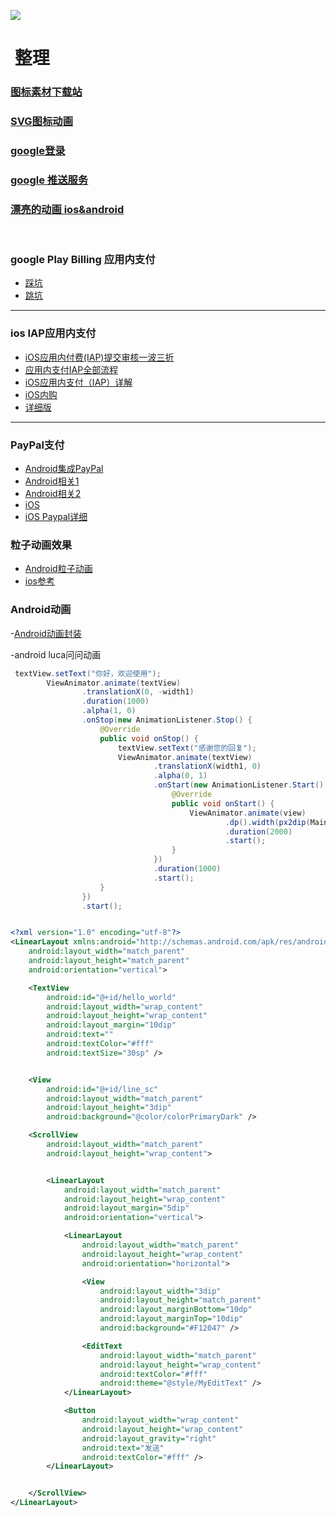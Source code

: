 
![](https://pandao.github.io/editor.md/examples/images/8.jpg)

#  整理
### [图标素材下载站](http://www.iconfont.cn/)

### [SVG图标动画](https://github.com/mcxtzhang/PathAnimView)

### [google登录](http://www.cnblogs.com/zhaoyanjun/p/5337442.html)

### [google 推送服务](http://justalkcloud.com/cn/docs/gitbook/account/PushNotificationIntegration/GCM/readme.html)

### [漂亮的动画 ios&android ](https://github.com/airbnb/lottie-android)
       
### google Play Billing 应用内支付
- [踩坑](http://leenjewel.github.io/blog/2014/11/21/google-play-in-app-billing-cai-guo-de-na-xie-keng/)
- [跳坑](http://leenjewel.github.io/blog/2016/06/21/google-zhi-fu-cong-ru-men-dao-tiao-keng/)
---------------
### ios IAP应用内支付
- [iOS应用内付费(IAP)提交审核一波三折](http://www.jianshu.com/p/8af97aac5e6c)
- [应用内支付IAP全部流程](http://www.jianshu.com/p/e9ae4cece800)
- [iOS应用内支付（IAP）详解](http://www.jianshu.com/p/033086546126)
- [iOS内购](http://www.jianshu.com/p/321efc31078d)
- [详细版](http://www.jianshu.com/p/847edcb1488e)
---------------
### PayPal支付
- [Android集成PayPal](http://www.jianshu.com/p/7a064f2fbfa0)
- [Android相关1](http://blog.csdn.net/ivinm/article/details/51508547)
- [Android相关2](http://www.cnblogs.com/Fredric-2013/p/4608473.html)
- [iOS](http://www.jianshu.com/p/812d9f010b5b)
- [iOS Paypal详细](http://www.devzhang.com/14664047663795.html)
### 粒子动画效果
- [Android粒子动画](https://github.com/glomadrian/Grav)
- [ios参考](http://www.jianshu.com/p/4b6d60755dd3)
### Android动画
-[Android动画封装](https://github.com/florent37/ViewAnimator)

-android luca问问动画
```java
 textView.setText("你好，欢迎使用");
        ViewAnimator.animate(textView)
                .translationX(0, -width1)
                .duration(1000)
                .alpha(1, 0)
                .onStop(new AnimationListener.Stop() {
                    @Override
                    public void onStop() {
                        textView.setText("感谢您的回复");
                        ViewAnimator.animate(textView)
                                .translationX(width1, 0)
                                .alpha(0, 1)
                                .onStart(new AnimationListener.Start() {
                                    @Override
                                    public void onStart() {
                                        ViewAnimator.animate(view)
                                                .dp().width(px2dip(MainActivity.this, width1 / 3), px2dip(MainActivity.this, width1 / 3 * 2))
                                                .duration(2000)
                                                .start();
                                    }
                                })
                                .duration(1000)
                                .start();
                    }
                })
                .start();
```

```xml

<?xml version="1.0" encoding="utf-8"?>
<LinearLayout xmlns:android="http://schemas.android.com/apk/res/android"
    android:layout_width="match_parent"
    android:layout_height="match_parent"
    android:orientation="vertical">

    <TextView
        android:id="@+id/hello_world"
        android:layout_width="wrap_content"
        android:layout_height="wrap_content"
        android:layout_margin="10dip"
        android:text=""
        android:textColor="#fff"
        android:textSize="30sp" />


    <View
        android:id="@+id/line_sc"
        android:layout_width="match_parent"
        android:layout_height="3dip"
        android:background="@color/colorPrimaryDark" />

    <ScrollView
        android:layout_width="match_parent"
        android:layout_height="wrap_content">


        <LinearLayout
            android:layout_width="match_parent"
            android:layout_height="wrap_content"
            android:layout_margin="5dip"
            android:orientation="vertical">

            <LinearLayout
                android:layout_width="match_parent"
                android:layout_height="wrap_content"
                android:orientation="horizontal">

                <View
                    android:layout_width="3dip"
                    android:layout_height="match_parent"
                    android:layout_marginBottom="10dp"
                    android:layout_marginTop="10dip"
                    android:background="#F12047" />

                <EditText
                    android:layout_width="match_parent"
                    android:layout_height="wrap_content"
                    android:textColor="#fff"
                    android:theme="@style/MyEditText" />
            </LinearLayout>

            <Button
                android:layout_width="wrap_content"
                android:layout_height="wrap_content"
                android:layout_gravity="right"
                android:text="发送"
                android:textColor="#fff" />
        </LinearLayout>


    </ScrollView>
</LinearLayout>

```
